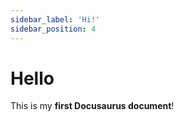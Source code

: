 ```yaml
---
sidebar_label: 'Hi!'
sidebar_position: 4
---
```


# Hello

This is my **first Docusaurus document**!



